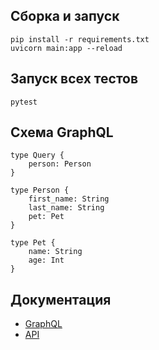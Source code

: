 ## Сборка и запуск
```shell
pip install -r requirements.txt
uvicorn main:app --reload
```

## Запуск всех тестов
```shell
pytest
```

## Схема GraphQL
```
type Query {
    person: Person
}

type Person {
    first_name: String
    last_name: String
    pet: Pet
}

type Pet {
    name: String
    age: Int
}
```

## Документация
- [GraphQL](http://127.0.0.1:8000/graphql)
- [API](http://127.0.0.1:8000/docs)